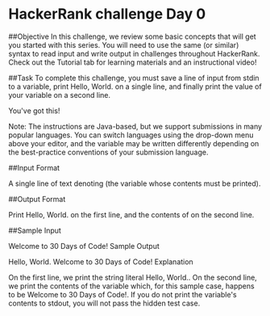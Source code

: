 # HackerRank challenge Day 0

##Objective
In this challenge, we review some basic concepts that will get you started with this series. You will need to use the same (or similar) syntax to read input and write output in challenges throughout HackerRank. Check out the Tutorial tab for learning materials and an instructional video!

##Task
To complete this challenge, you must save a line of input from stdin to a variable, print Hello, World. on a single line, and finally print the value of your variable on a second line.

You've got this!

Note: The instructions are Java-based, but we support submissions in many popular languages. You can switch languages using the drop-down menu above your editor, and the variable may be written differently depending on the best-practice conventions of your submission language.

##Input Format

A single line of text denoting (the variable whose contents must be printed).

##Output Format

Print Hello, World. on the first line, and the contents of on the second line.

##Sample Input

Welcome to 30 Days of Code!
Sample Output

Hello, World.
Welcome to 30 Days of Code!
Explanation

On the first line, we print the string literal Hello, World..
On the second line, we print the contents of the variable which, for this sample case, happens to be Welcome to 30 Days of Code!.
If you do not print the variable's contents to stdout, you will not pass the hidden test case.
